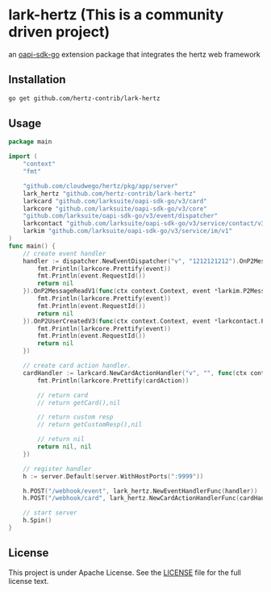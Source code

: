 # lark-hertz (This is a community driven project)

an [oapi-sdk-go](https://github.com/larksuite/oapi-sdk-go) extension package that integrates the hertz web framework

## Installation

```bash
go get github.com/hertz-contrib/lark-hertz
```

## Usage

```go
package main

import (
	"context"
	"fmt"

	"github.com/cloudwego/hertz/pkg/app/server"
	lark_hertz "github.com/hertz-contrib/lark-hertz"
	larkcard "github.com/larksuite/oapi-sdk-go/v3/card"
	larkcore "github.com/larksuite/oapi-sdk-go/v3/core"
	"github.com/larksuite/oapi-sdk-go/v3/event/dispatcher"
	larkcontact "github.com/larksuite/oapi-sdk-go/v3/service/contact/v3"
	larkim "github.com/larksuite/oapi-sdk-go/v3/service/im/v1"
)
func main() {
	// create event handler
	handler := dispatcher.NewEventDispatcher("v", "1212121212").OnP2MessageReceiveV1(func(ctx context.Context, event *larkim.P2MessageReceiveV1) error {
		fmt.Println(larkcore.Prettify(event))
		fmt.Println(event.RequestId())
		return nil
	}).OnP2MessageReadV1(func(ctx context.Context, event *larkim.P2MessageReadV1) error {
		fmt.Println(larkcore.Prettify(event))
		fmt.Println(event.RequestId())
		return nil
	}).OnP2UserCreatedV3(func(ctx context.Context, event *larkcontact.P2UserCreatedV3) error {
		fmt.Println(larkcore.Prettify(event))
		fmt.Println(event.RequestId())
		return nil
	})

	// create card action handler.
	cardHandler := larkcard.NewCardActionHandler("v", "", func(ctx context.Context, cardAction *larkcard.CardAction) (interface{}, error) {
		fmt.Println(larkcore.Prettify(cardAction))

		// return card
		// return getCard(),nil

		// return custom resp
		// return getCustomResp(),nil

		// return nil
		return nil, nil
	})

	// register handler
	h := server.Default(server.WithHostPorts(":9999"))

	h.POST("/webhook/event", lark_hertz.NewEventHandlerFunc(handler))
	h.POST("/webhook/card", lark_hertz.NewCardActionHandlerFunc(cardHandler))

	// start server
	h.Spin()
}
```

## License

This project is under Apache License. See the [LICENSE](./LICENSE-APACHE) file for the full license text.